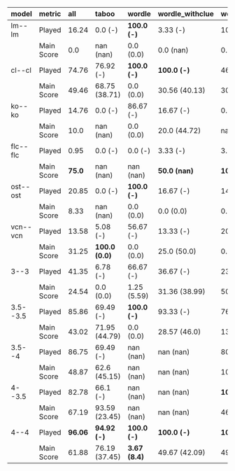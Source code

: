 | model    | metric     | all       | taboo           | wordle         | wordle_withclue   | wordle_withcritic   | imagegame         | referencegame    | privateshared    |
|:---------|:-----------|:----------|:----------------|:---------------|:------------------|:--------------------|:------------------|:-----------------|:-----------------|
| lm--lm   | Played     | 16.24     | 0.0 (-)         | **100.0 (-)**  | 3.33 (-)          | 10.34 (-)           | 0.0 (-)           | 0.0 (-)          | 0.0 (-)          |
|          | Main Score | 0.0       | nan (nan)       | 0.0 (0.0)      | 0.0 (nan)         | 0.0 (0.0)           | nan (nan)         | nan (nan)        | nan (nan)        |
| cl--cl   | Played     | 74.76     | 76.92 (-)       | **100.0 (-)**  | **100.0 (-)**     | 46.43 (-)           | 0.0 (-)           | **100.0 (-)**    | **100.0 (-)**    |
|          | Main Score | 49.46     | 68.75 (38.71)   | 0.0 (0.0)      | 30.56 (40.13)     | 30.77 (48.04)       | nan (nan)         | **82.5 (38.48)** | 84.21 (18.58)    |
| ko--ko   | Played     | 14.76     | 0.0 (-)         | 86.67 (-)      | 16.67 (-)         | 0.0 (-)             | 0.0 (-)           | 0.0 (-)          | 0.0 (-)          |
|          | Main Score | 10.0      | nan (nan)       | 0.0 (0.0)      | 20.0 (44.72)      | nan (nan)           | nan (nan)         | nan (nan)        | nan (nan)        |
| flc--flc | Played     | 0.95      | 0.0 (-)         | 0.0 (-)        | 3.33 (-)          | 3.33 (-)            | 0.0 (-)           | 0.0 (-)          | 0.0 (-)          |
|          | Main Score | **75.0**  | nan (nan)       | nan (nan)      | **50.0 (nan)**    | **100.0 (nan)**     | nan (nan)         | nan (nan)        | nan (nan)        |
| ost--ost | Played     | 20.85     | 0.0 (-)         | **100.0 (-)**  | 16.67 (-)         | 14.29 (-)           | 0.0 (-)           | 15.0 (-)         | 0.0 (-)          |
|          | Main Score | 8.33      | nan (nan)       | 0.0 (0.0)      | 0.0 (0.0)         | 0.0 (0.0)           | nan (nan)         | 33.33 (51.64)    | nan (nan)        |
| vcn--vcn | Played     | 13.58     | 5.08 (-)        | 56.67 (-)      | 13.33 (-)         | 20.0 (-)            | 0.0 (-)           | 0.0 (-)          | 0.0 (-)          |
|          | Main Score | 31.25     | **100.0 (0.0)** | 0.0 (0.0)      | 25.0 (50.0)       | 0.0 (0.0)           | nan (nan)         | nan (nan)        | nan (nan)        |
| 3--3     | Played     | 41.35     | 6.78 (-)        | 66.67 (-)      | 36.67 (-)         | 23.33 (-)           | 57.5 (-)          | 82.5 (-)         | 16.0 (-)         |
|          | Main Score | 24.54     | 0.0 (0.0)       | 1.25 (5.59)    | 31.36 (38.99)     | 50.0 (50.0)         | 38.7 (27.78)      | 36.36 (48.85)    | 14.1 (25.21)     |
| 3.5--3.5 | Played     | 85.86     | 69.49 (-)       | **100.0 (-)**  | 93.33 (-)         | 76.67 (-)           | **97.5 (-)**      | **100.0 (-)**    | 64.0 (-)         |
|          | Main Score | 43.02     | 71.95 (44.79)   | 0.0 (0.0)      | 28.57 (46.0)      | 13.19 (30.16)       | 60.28 (25.95)     | 55.0 (50.38)     | 72.13 (13.25)    |
| 3.5--4   | Played     | 86.75     | 69.49 (-)       | nan (nan)      | nan (nan)         | 80.0 (-)            | **97.5 (-)**      | **100.0 (-)**    | nan (nan)        |
|          | Main Score | 48.87     | 62.6 (45.15)    | nan (nan)      | nan (nan)         | 10.42 (17.42)       | 64.95 (25.45)     | 57.5 (50.06)     | nan (nan)        |
| 4--3.5   | Played     | 82.78     | 66.1 (-)        | nan (nan)      | nan (nan)         | **100.0 (-)**       | 65.0 (-)          | **100.0 (-)**    | nan (nan)        |
|          | Main Score | 67.19     | 93.59 (23.45)   | nan (nan)      | nan (nan)         | 46.67 (42.92)       | 81.0 (21.54)      | 47.5 (50.57)     | nan (nan)        |
| 4--4     | Played     | **96.06** | **94.92 (-)**   | **100.0 (-)**  | **100.0 (-)**     | **100.0 (-)**       | 77.5 (-)          | **100.0 (-)**    | **100.0 (-)**    |
|          | Main Score | 61.88     | 76.19 (37.45)   | **3.67 (8.4)** | 49.67 (42.09)     | 49.11 (38.46)       | **89.06 (22.28)** | 75.0 (43.85)     | **90.43 (8.19)** |
